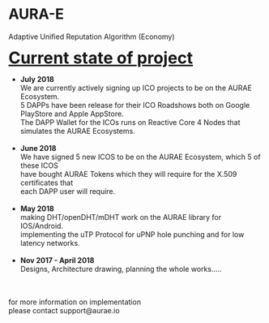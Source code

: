 # AURA-E
Adaptive Unified Reputation Algorithm (Economy)

<font size=+3><u><b>Current state of project</b></u></font><br/>
<ul>
<li><b>July 2018</b><br/>
We are currently actively signing up ICO projects to be on the AURAE Ecosystem.<br/>
5 DAPPs have been release for their ICO Roadshows both on Google PlayStore and Apple AppStore.<br/>
The DAPP Wallet for the ICOs runs on Reactive Core 4 Nodes that simulates the AURAE Ecosystems.<br/><br/>
</li>

<li><b>June 2018</b><br/>
We have signed 5 new ICOS to be on the AURAE Ecosystem, which 5 of these ICOS<br/>
have bought AURAE Tokens which they will require for the X.509 certificates that<br/>
each DAPP user will require.<br/><br/></li>

<li><b>May 2018</b><br/>
making DHT/openDHT/mDHT work on the AURAE library for IOS/Android.<br/>
implementing the uTP Protocol for uPNP hole punching and for low latency networks.<br/><br/></li>

<li><b>Nov 2017 - April 2018</b></br>
Designs, Architecture drawing, planning the whole works.....<br/><br/></li>
</ul>
<br/>
for more information on implementation<br/>
please contact support@aurae.io<br/>
